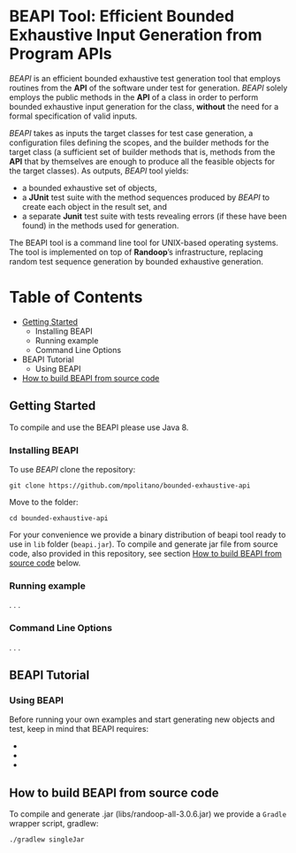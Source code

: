 # BEAPI Tool: Efficient Bounded Exhaustive Input Generation from Program APIs

*BEAPI* is an efficient bounded exhaustive test generation tool that employs routines from the **API** of the software under test for generation. *BEAPI* solely employs the public methods in the **API** of a class in order to perform bounded exhaustive input generation for the class, **without** the need for a formal specification of valid inputs. 


*BEAPI* takes as inputs the target classes for test case generation, a configuration files defining the scopes, and the builder methods for the target class (a sufficient set of builder methods that is, methods from the **API** that by themselves are enough to produce all the feasible objects for the target classes). As outputs, *BEAPI* tool yields:
- a bounded exhaustive set of objects,
- a **JUnit**  test suite with the method sequences produced by *BEAPI* to create each object in the result set, and
- a separate **Junit** test suite with tests revealing errors (if these have been found) in the methods used for generation.

The BEAPI tool is a command line tool for UNIX-based operating systems. The tool is implemented on top of **Randoop**’s infrastructure, replacing random test sequence generation by bounded exhaustive generation.

# Table of Contents

- [Getting Started](#getting-started)
    - Installing BEAPI
    - Running example
    - Command Line Options
- BEAPI Tutorial
    - Using BEAPI 
- [How to build BEAPI from source code](#how-to-build-beapi-from-source-code)


## Getting Started

To compile and use the BEAPI please use Java 8.


### Installing BEAPI

To use  *BEAPI* clone the repository:

```
git clone https://github.com/mpolitano/bounded-exhaustive-api
```
Move to the folder:

```
cd bounded-exhaustive-api
```
For your convenience we provide a  binary distribution of beapi tool ready to use in ```lib``` folder (```beapi.jar```). To compile and generate  jar file from source code, also provided in this repository, see section [How to build BEAPI from source code](#compile) below.


### Running example

. . .
### Command Line Options
. . .
## BEAPI Tutorial

### Using BEAPI

Before running your own examples and start generating new objects and test, keep in mind that BEAPI requires:

- 
-
-
<a name="compile"></a>
## How to build BEAPI from source code

To compile and generate .jar (libs/randoop-all-3.0.6.jar)  we provide a ```Gradle``` wrapper script, gradlew:

```
./gradlew singleJar
```

